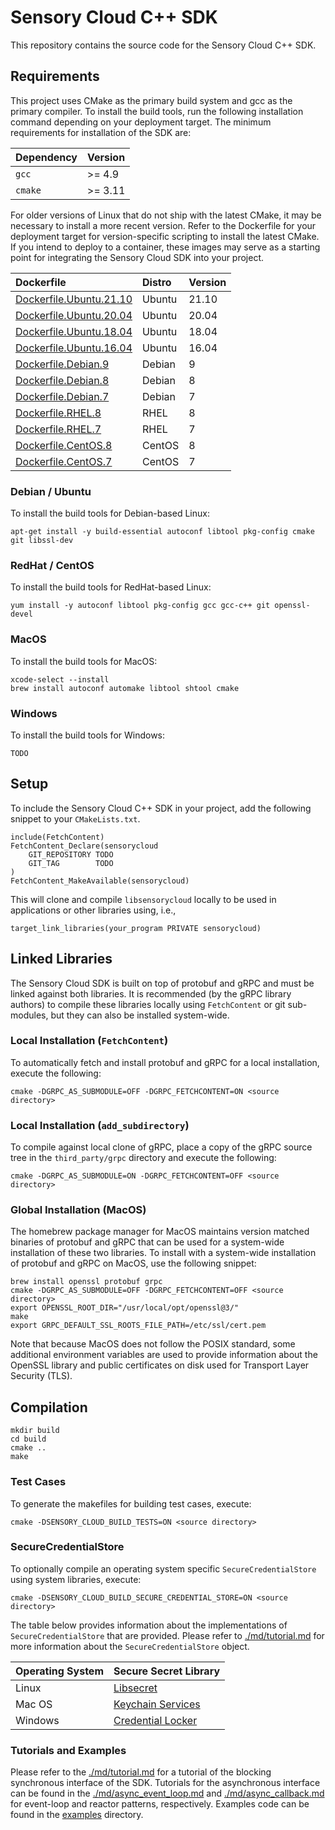 # Sensory Cloud C++ SDK

This repository contains the source code for the Sensory Cloud C++ SDK.

<!--
# Install libsecret-1 and setup the Keychain for the container
# RUN apt-get install -y libsecret-1-dev
# RUN export $(dbus-launch)
# RUN eval "$(printf '\n' | gnome-keyring-daemon --unlock)"
# RUN eval "$(printf '\n' | /usr/bin/gnome-keyring-daemon --start)"
-->

<!--
```shell
apt-get install -y libsecret-1-dev
export $(dbus-launch)
eval "$(printf '\n' | gnome-keyring-daemon --unlock)"
eval "$(printf '\n' | /usr/bin/gnome-keyring-daemon --start)"
```
-->

<!--
#include <sys/types.h>
#include <sys/stat.h>
#include <unistd.h>

/// @brief Return the home directory for the current user.
///
/// @returns The home directory for the user running the program
///
std::string getHomeDirectory() {
    static constexpr std::size_t MAX_PATH = 1024;
    char homedir[MAX_PATH];
#ifdef _WIN32  // Windows
    snprintf(homedir, MAX_PATH, "%s%s", getenv("HOMEDRIVE"), getenv("HOMEPATH"));
#else  // MacOS or Unix
    snprintf(homedir, MAX_PATH, "%s", getenv("HOME"));
#endif
    return std::string(strdup(homedir));
}

std::string makeSDKDirectory() {
    // Create the home directory for the SDK
    const auto SDK_DIR(getHomeDirectory() + "/.sensorycloud");
    mkdir(SDK_DIR.c_str(), 0755);
    return SDK_DIR;
}
-->

## Requirements

This project uses CMake as the primary build system and gcc as the primary
compiler. To install the build tools, run the following installation command
depending on your deployment target. The minimum requirements for installation
of the SDK are:

| Dependency | Version   |
|:-----------|:----------|
| `gcc`      | >= 4.9    |
| `cmake`    | >= 3.11   |

For older versions of Linux that do not ship with the latest CMake, it may be
necessary to install a more recent version. Refer to the Dockerfile for your
deployment target for version-specific scripting to install the latest CMake.
If you intend to deploy to a container, these images may serve as a starting
point for integrating the Sensory Cloud SDK into your project.

| Dockerfile                                         | Distro    | Version    |
|:---------------------------------------------------|:----------|:-----------|
| [Dockerfile.Ubuntu.21.10](Dockerfile.Ubuntu.21.10) | Ubuntu    | 21.10      |
| [Dockerfile.Ubuntu.20.04](Dockerfile.Ubuntu.20.04) | Ubuntu    | 20.04      |
| [Dockerfile.Ubuntu.18.04](Dockerfile.Ubuntu.18.04) | Ubuntu    | 18.04      |
| [Dockerfile.Ubuntu.16.04](Dockerfile.Ubuntu.16.04) | Ubuntu    | 16.04      |
| [Dockerfile.Debian.9](Dockerfile.Debian.9)         | Debian    | 9          |
| [Dockerfile.Debian.8](Dockerfile.Debian.8)         | Debian    | 8          |
| [Dockerfile.Debian.7](Dockerfile.Debian.7)         | Debian    | 7          |
| [Dockerfile.RHEL.8](Dockerfile.RHEL.8)             | RHEL      | 8          |
| [Dockerfile.RHEL.7](Dockerfile.RHEL.7)             | RHEL      | 7          |
| [Dockerfile.CentOS.8](Dockerfile.CentOS.8)         | CentOS    | 8          |
| [Dockerfile.CentOS.7](Dockerfile.CentOS.7)         | CentOS    | 7          |

### Debian / Ubuntu

To install the build tools for Debian-based Linux:

```shell
apt-get install -y build-essential autoconf libtool pkg-config cmake git libssl-dev
```

### RedHat / CentOS

To install the build tools for RedHat-based Linux:

```shell
yum install -y autoconf libtool pkg-config gcc gcc-c++ git openssl-devel
```

### MacOS

To install the build tools for MacOS:

```shell
xcode-select --install
brew install autoconf automake libtool shtool cmake
```

### Windows

To install the build tools for Windows:

```shell
TODO
```

## Setup

To include the Sensory Cloud C++ SDK in your project, add the following snippet
to your `CMakeLists.txt`.

```shell
include(FetchContent)
FetchContent_Declare(sensorycloud
    GIT_REPOSITORY TODO
    GIT_TAG        TODO
)
FetchContent_MakeAvailable(sensorycloud)
```

This will clone and compile `libsensorycloud` locally to be used in
applications or other libraries using, i.e.,

```shell
target_link_libraries(your_program PRIVATE sensorycloud)
```

## Linked Libraries

The Sensory Cloud SDK is built on top of protobuf and gRPC and must be linked
against both libraries. It is recommended (by the gRPC library authors) to
compile these libraries locally using `FetchContent` or git sub-modules, but
they can also be installed system-wide.

### Local Installation (`FetchContent`)

To automatically fetch and install protobuf and gRPC for a local installation,
execute the following:

```shell
cmake -DGRPC_AS_SUBMODULE=OFF -DGRPC_FETCHCONTENT=ON <source directory>
```

### Local Installation (`add_subdirectory`)

To compile against local clone of gRPC, place a copy of the gRPC source tree in
the `third_party/grpc` directory and execute the following:

```shell
cmake -DGRPC_AS_SUBMODULE=ON -DGRPC_FETCHCONTENT=OFF <source directory>
```

### Global Installation (MacOS)

<!-- sudo apt-get install openssl libgrpc++-dev -->

The homebrew package manager for MacOS maintains version matched binaries of
protobuf and gRPC that can be used for a system-wide installation of these two
libraries. To install with a system-wide installation of protobuf and gRPC on
MacOS, use the following snippet:

```shell
brew install openssl protobuf grpc
cmake -DGRPC_AS_SUBMODULE=OFF -DGRPC_FETCHCONTENT=OFF <source directory>
export OPENSSL_ROOT_DIR="/usr/local/opt/openssl@3/"
make
export GRPC_DEFAULT_SSL_ROOTS_FILE_PATH=/etc/ssl/cert.pem
```

Note that because MacOS does not follow the POSIX standard, some additional
environment variables are used to provide information about the OpenSSL library
and public certificates on disk used for Transport Layer Security (TLS).

## Compilation

```shell
mkdir build
cd build
cmake ..
make
```

### Test Cases

To generate the makefiles for building test cases, execute:

```shell
cmake -DSENSORY_CLOUD_BUILD_TESTS=ON <source directory>
```

### SecureCredentialStore

To optionally compile an operating system specific `SecureCredentialStore`
using system libraries, execute:

```shell
cmake -DSENSORY_CLOUD_BUILD_SECURE_CREDENTIAL_STORE=ON <source directory>
```

The table below provides information about the implementations of
`SecureCredentialStore` that are provided. Please refer to
[./md/tutorial.md](./md/tutorial.md) for more information about the
`SecureCredentialStore` object.

| Operating System  | Secure Secret Library                  |
|:------------------|:---------------------------------------|
| Linux             | [Libsecret][Libsecret]                 |
| Mac OS            | [Keychain Services][Keychain-Services] |
| Windows           | [Credential Locker][Credential-Locker] |

[Keychain-Services]: https://developer.apple.com/documentation/security/keychain_services
[Credential-Locker]: https://docs.microsoft.com/en-us/windows/uwp/security/credential-locker
[Libsecret]: https://wiki.gnome.org/Projects/Libsecret

### Tutorials and Examples

Please refer to the [./md/tutorial.md](./md/tutorial.md) for a tutorial of the
blocking synchronous interface of the SDK. Tutorials for the asynchronous
interface can be found in the
[./md/async_event_loop.md](./md/async_event_loop.md) and
[./md/async_callback.md](./md/async_callback.md) for event-loop and reactor
patterns, respectively. Examples code can be found in the [examples](examples)
directory.
